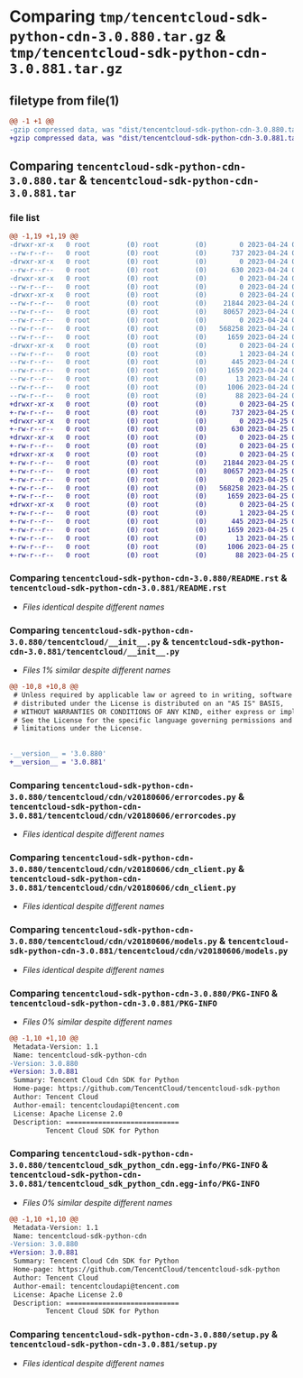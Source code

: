 # Comparing `tmp/tencentcloud-sdk-python-cdn-3.0.880.tar.gz` & `tmp/tencentcloud-sdk-python-cdn-3.0.881.tar.gz`

## filetype from file(1)

```diff
@@ -1 +1 @@
-gzip compressed data, was "dist/tencentcloud-sdk-python-cdn-3.0.880.tar", last modified: Mon Apr 24 02:51:14 2023, max compression
+gzip compressed data, was "dist/tencentcloud-sdk-python-cdn-3.0.881.tar", last modified: Tue Apr 25 00:28:47 2023, max compression
```

## Comparing `tencentcloud-sdk-python-cdn-3.0.880.tar` & `tencentcloud-sdk-python-cdn-3.0.881.tar`

### file list

```diff
@@ -1,19 +1,19 @@
-drwxr-xr-x   0 root         (0) root         (0)        0 2023-04-24 02:51:14.000000 tencentcloud-sdk-python-cdn-3.0.880/
--rw-r--r--   0 root         (0) root         (0)      737 2023-04-24 02:51:14.000000 tencentcloud-sdk-python-cdn-3.0.880/README.rst
-drwxr-xr-x   0 root         (0) root         (0)        0 2023-04-24 02:51:14.000000 tencentcloud-sdk-python-cdn-3.0.880/tencentcloud/
--rw-r--r--   0 root         (0) root         (0)      630 2023-04-24 02:51:14.000000 tencentcloud-sdk-python-cdn-3.0.880/tencentcloud/__init__.py
-drwxr-xr-x   0 root         (0) root         (0)        0 2023-04-24 02:51:14.000000 tencentcloud-sdk-python-cdn-3.0.880/tencentcloud/cdn/
--rw-r--r--   0 root         (0) root         (0)        0 2023-04-24 02:51:14.000000 tencentcloud-sdk-python-cdn-3.0.880/tencentcloud/cdn/__init__.py
-drwxr-xr-x   0 root         (0) root         (0)        0 2023-04-24 02:51:14.000000 tencentcloud-sdk-python-cdn-3.0.880/tencentcloud/cdn/v20180606/
--rw-r--r--   0 root         (0) root         (0)    21844 2023-04-24 02:51:14.000000 tencentcloud-sdk-python-cdn-3.0.880/tencentcloud/cdn/v20180606/errorcodes.py
--rw-r--r--   0 root         (0) root         (0)    80657 2023-04-24 02:51:14.000000 tencentcloud-sdk-python-cdn-3.0.880/tencentcloud/cdn/v20180606/cdn_client.py
--rw-r--r--   0 root         (0) root         (0)        0 2023-04-24 02:51:14.000000 tencentcloud-sdk-python-cdn-3.0.880/tencentcloud/cdn/v20180606/__init__.py
--rw-r--r--   0 root         (0) root         (0)   568258 2023-04-24 02:51:14.000000 tencentcloud-sdk-python-cdn-3.0.880/tencentcloud/cdn/v20180606/models.py
--rw-r--r--   0 root         (0) root         (0)     1659 2023-04-24 02:51:14.000000 tencentcloud-sdk-python-cdn-3.0.880/PKG-INFO
-drwxr-xr-x   0 root         (0) root         (0)        0 2023-04-24 02:51:14.000000 tencentcloud-sdk-python-cdn-3.0.880/tencentcloud_sdk_python_cdn.egg-info/
--rw-r--r--   0 root         (0) root         (0)        1 2023-04-24 02:51:14.000000 tencentcloud-sdk-python-cdn-3.0.880/tencentcloud_sdk_python_cdn.egg-info/dependency_links.txt
--rw-r--r--   0 root         (0) root         (0)      445 2023-04-24 02:51:14.000000 tencentcloud-sdk-python-cdn-3.0.880/tencentcloud_sdk_python_cdn.egg-info/SOURCES.txt
--rw-r--r--   0 root         (0) root         (0)     1659 2023-04-24 02:51:14.000000 tencentcloud-sdk-python-cdn-3.0.880/tencentcloud_sdk_python_cdn.egg-info/PKG-INFO
--rw-r--r--   0 root         (0) root         (0)       13 2023-04-24 02:51:14.000000 tencentcloud-sdk-python-cdn-3.0.880/tencentcloud_sdk_python_cdn.egg-info/top_level.txt
--rw-r--r--   0 root         (0) root         (0)     1006 2023-04-24 02:51:14.000000 tencentcloud-sdk-python-cdn-3.0.880/setup.py
--rw-r--r--   0 root         (0) root         (0)       88 2023-04-24 02:51:14.000000 tencentcloud-sdk-python-cdn-3.0.880/setup.cfg
+drwxr-xr-x   0 root         (0) root         (0)        0 2023-04-25 00:28:47.000000 tencentcloud-sdk-python-cdn-3.0.881/
+-rw-r--r--   0 root         (0) root         (0)      737 2023-04-25 00:28:47.000000 tencentcloud-sdk-python-cdn-3.0.881/README.rst
+drwxr-xr-x   0 root         (0) root         (0)        0 2023-04-25 00:28:47.000000 tencentcloud-sdk-python-cdn-3.0.881/tencentcloud/
+-rw-r--r--   0 root         (0) root         (0)      630 2023-04-25 00:28:47.000000 tencentcloud-sdk-python-cdn-3.0.881/tencentcloud/__init__.py
+drwxr-xr-x   0 root         (0) root         (0)        0 2023-04-25 00:28:47.000000 tencentcloud-sdk-python-cdn-3.0.881/tencentcloud/cdn/
+-rw-r--r--   0 root         (0) root         (0)        0 2023-04-25 00:28:47.000000 tencentcloud-sdk-python-cdn-3.0.881/tencentcloud/cdn/__init__.py
+drwxr-xr-x   0 root         (0) root         (0)        0 2023-04-25 00:28:47.000000 tencentcloud-sdk-python-cdn-3.0.881/tencentcloud/cdn/v20180606/
+-rw-r--r--   0 root         (0) root         (0)    21844 2023-04-25 00:28:47.000000 tencentcloud-sdk-python-cdn-3.0.881/tencentcloud/cdn/v20180606/errorcodes.py
+-rw-r--r--   0 root         (0) root         (0)    80657 2023-04-25 00:28:47.000000 tencentcloud-sdk-python-cdn-3.0.881/tencentcloud/cdn/v20180606/cdn_client.py
+-rw-r--r--   0 root         (0) root         (0)        0 2023-04-25 00:28:47.000000 tencentcloud-sdk-python-cdn-3.0.881/tencentcloud/cdn/v20180606/__init__.py
+-rw-r--r--   0 root         (0) root         (0)   568258 2023-04-25 00:28:47.000000 tencentcloud-sdk-python-cdn-3.0.881/tencentcloud/cdn/v20180606/models.py
+-rw-r--r--   0 root         (0) root         (0)     1659 2023-04-25 00:28:47.000000 tencentcloud-sdk-python-cdn-3.0.881/PKG-INFO
+drwxr-xr-x   0 root         (0) root         (0)        0 2023-04-25 00:28:47.000000 tencentcloud-sdk-python-cdn-3.0.881/tencentcloud_sdk_python_cdn.egg-info/
+-rw-r--r--   0 root         (0) root         (0)        1 2023-04-25 00:28:47.000000 tencentcloud-sdk-python-cdn-3.0.881/tencentcloud_sdk_python_cdn.egg-info/dependency_links.txt
+-rw-r--r--   0 root         (0) root         (0)      445 2023-04-25 00:28:47.000000 tencentcloud-sdk-python-cdn-3.0.881/tencentcloud_sdk_python_cdn.egg-info/SOURCES.txt
+-rw-r--r--   0 root         (0) root         (0)     1659 2023-04-25 00:28:47.000000 tencentcloud-sdk-python-cdn-3.0.881/tencentcloud_sdk_python_cdn.egg-info/PKG-INFO
+-rw-r--r--   0 root         (0) root         (0)       13 2023-04-25 00:28:47.000000 tencentcloud-sdk-python-cdn-3.0.881/tencentcloud_sdk_python_cdn.egg-info/top_level.txt
+-rw-r--r--   0 root         (0) root         (0)     1006 2023-04-25 00:28:47.000000 tencentcloud-sdk-python-cdn-3.0.881/setup.py
+-rw-r--r--   0 root         (0) root         (0)       88 2023-04-25 00:28:47.000000 tencentcloud-sdk-python-cdn-3.0.881/setup.cfg
```

### Comparing `tencentcloud-sdk-python-cdn-3.0.880/README.rst` & `tencentcloud-sdk-python-cdn-3.0.881/README.rst`

 * *Files identical despite different names*

### Comparing `tencentcloud-sdk-python-cdn-3.0.880/tencentcloud/__init__.py` & `tencentcloud-sdk-python-cdn-3.0.881/tencentcloud/__init__.py`

 * *Files 1% similar despite different names*

```diff
@@ -10,8 +10,8 @@
 # Unless required by applicable law or agreed to in writing, software
 # distributed under the License is distributed on an "AS IS" BASIS,
 # WITHOUT WARRANTIES OR CONDITIONS OF ANY KIND, either express or implied.
 # See the License for the specific language governing permissions and
 # limitations under the License.
 
 
-__version__ = '3.0.880'
+__version__ = '3.0.881'
```

### Comparing `tencentcloud-sdk-python-cdn-3.0.880/tencentcloud/cdn/v20180606/errorcodes.py` & `tencentcloud-sdk-python-cdn-3.0.881/tencentcloud/cdn/v20180606/errorcodes.py`

 * *Files identical despite different names*

### Comparing `tencentcloud-sdk-python-cdn-3.0.880/tencentcloud/cdn/v20180606/cdn_client.py` & `tencentcloud-sdk-python-cdn-3.0.881/tencentcloud/cdn/v20180606/cdn_client.py`

 * *Files identical despite different names*

### Comparing `tencentcloud-sdk-python-cdn-3.0.880/tencentcloud/cdn/v20180606/models.py` & `tencentcloud-sdk-python-cdn-3.0.881/tencentcloud/cdn/v20180606/models.py`

 * *Files identical despite different names*

### Comparing `tencentcloud-sdk-python-cdn-3.0.880/PKG-INFO` & `tencentcloud-sdk-python-cdn-3.0.881/PKG-INFO`

 * *Files 0% similar despite different names*

```diff
@@ -1,10 +1,10 @@
 Metadata-Version: 1.1
 Name: tencentcloud-sdk-python-cdn
-Version: 3.0.880
+Version: 3.0.881
 Summary: Tencent Cloud Cdn SDK for Python
 Home-page: https://github.com/TencentCloud/tencentcloud-sdk-python
 Author: Tencent Cloud
 Author-email: tencentcloudapi@tencent.com
 License: Apache License 2.0
 Description: ============================
         Tencent Cloud SDK for Python
```

### Comparing `tencentcloud-sdk-python-cdn-3.0.880/tencentcloud_sdk_python_cdn.egg-info/PKG-INFO` & `tencentcloud-sdk-python-cdn-3.0.881/tencentcloud_sdk_python_cdn.egg-info/PKG-INFO`

 * *Files 0% similar despite different names*

```diff
@@ -1,10 +1,10 @@
 Metadata-Version: 1.1
 Name: tencentcloud-sdk-python-cdn
-Version: 3.0.880
+Version: 3.0.881
 Summary: Tencent Cloud Cdn SDK for Python
 Home-page: https://github.com/TencentCloud/tencentcloud-sdk-python
 Author: Tencent Cloud
 Author-email: tencentcloudapi@tencent.com
 License: Apache License 2.0
 Description: ============================
         Tencent Cloud SDK for Python
```

### Comparing `tencentcloud-sdk-python-cdn-3.0.880/setup.py` & `tencentcloud-sdk-python-cdn-3.0.881/setup.py`

 * *Files identical despite different names*

